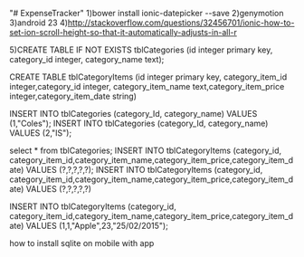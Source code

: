  "# ExpenseTracker" 
 1)bower install ionic-datepicker --save
 2)genymotion
 3)android 23
4)http://stackoverflow.com/questions/32456701/ionic-how-to-set-ion-scroll-height-so-that-it-automatically-adjusts-in-all-r

5)CREATE TABLE IF NOT EXISTS tblCategories (id integer primary key,  category_id integer, category_name text);

CREATE TABLE tblCategoryItems (id integer primary key, category_item_id integer,category_id integer, category_item_name text,category_item_price integer,category_item_date string)

INSERT INTO tblCategories (category_Id, category_name) VALUES (1,"Coles");
INSERT INTO tblCategories (category_Id, category_name) VALUES (2,"IS");

select * from tblCategories;
INSERT INTO tblCategoryItems (category_id, category_item_id,category_item_name,category_item_price,category_item_date) VALUES (?,?,?,?,?);
INSERT INTO tblCategoryItems (category_id, category_item_id,category_item_name,category_item_price,category_item_date) VALUES (?,?,?,?,?)

INSERT INTO tblCategoryItems (category_id, category_item_id,category_item_name,category_item_price,category_item_date) VALUES (1,1,"Apple",23,"25/02/2015");


how to install sqlite on mobile with app

